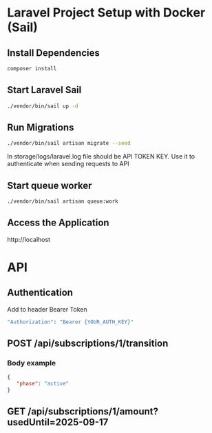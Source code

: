 # Laravel Project Setup with Docker (Sail)

## Install Dependencies
```bash
composer install
```

## Start Laravel Sail
```bash
./vendor/bin/sail up -d
```

## Run Migrations
```bash
./vendor/bin/sail artisan migrate --seed
```
In storage/logs/laravel.log file should be API TOKEN KEY. Use it to authenticate when sending requests to API

## Start queue worker
```bash
./vendor/bin/sail artisan queue:work
```

## Access the Application
http://localhost

# API

## Authentication
Add to header Bearer Token
```bash
"Authorization": "Bearer {YOUR_AUTH_KEY}"
```

## POST /api/subscriptions/1/transition

### Body example
```json
{
   "phase": "active" 
}
```

## GET /api/subscriptions/1/amount?usedUntil=2025-09-17
